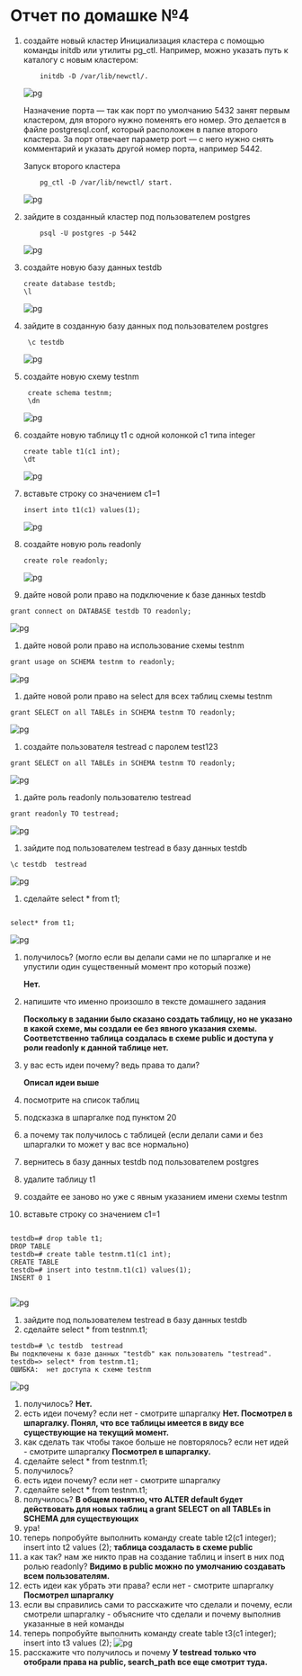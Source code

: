 # Отчет по домашке №4


1. создайте новый кластер 
    Инициализация кластера с помощью команды initdb или утилиты pg_ctl. Например, можно указать путь к каталогу с новым кластером: 
    
    ```postgresql
        initdb -D /var/lib/newctl/.
    ```
    ![pg](/img/4/1.jpg)

    Назначение порта — так как порт по умолчанию 5432 занят первым кластером, для второго нужно поменять его номер. Это делается в файле postgresql.conf, который расположен в папке второго кластера. За порт отвечает параметр port — с него нужно снять комментарий и указать другой номер порта, например 5442.
    
    Запуск второго кластера 
    
    ```postgresql
        pg_ctl -D /var/lib/newctl/ start.
    ```
    
    ![pg](/img/4/2.jpg)

1. зайдите в созданный кластер под пользователем postgres

    ```postgresql
        psql -U postgres -p 5442
    ```

    ![pg](/img/4/3.jpg)

1. создайте новую базу данных testdb

    ```postgresql
    create database testdb;
    \l
    ```

    ![pg](/img/4/4.jpg)

1. зайдите в созданную базу данных под пользователем postgres

    ```postgresql
     \c testdb 
    ```
    ![pg](/img/4/5.jpg)

1. создайте новую схему testnm

    ```postgresql
     create schema testnm;
     \dn
    ``` 

    ![pg](/img/4/6.jpg)

1. создайте новую таблицу t1 с одной колонкой c1 типа integer

    ```postgresql
    create table t1(c1 int);
    \dt
    ```
    ![pg](/img/4/7.jpg) 

1. вставьте строку со значением c1=1

    ```postgresql
    insert into t1(c1) values(1);
    ```
    ![pg](/img/4/8.jpg) 

1. создайте новую роль readonly

    ```postgresql
    create role readonly;
    ```
    ![pg](/img/4/9.jpg)
     
1. дайте новой роли право на подключение к базе данных testdb
```postgresql
grant connect on DATABASE testdb TO readonly;

```
![pg](/img/4/10.jpg)

1. дайте новой роли право на использование схемы testnm

```postgresql
grant usage on SCHEMA testnm to readonly;

```
![pg](/img/4/11.jpg)

1. дайте новой роли право на select для всех таблиц схемы testnm

```postgresql
grant SELECT on all TABLEs in SCHEMA testnm TO readonly;

```
![pg](/img/4/12.jpg)

1. создайте пользователя testread с паролем test123

```postgresql
grant SELECT on all TABLEs in SCHEMA testnm TO readonly;

```
![pg](/img/4/13.jpg)

1. дайте роль readonly пользователю testread

```postgresql
grant readonly TO testread;

```
![pg](/img/4/14.jpg)

1. зайдите под пользователем testread в базу данных testdb

```postgresql
\c testdb  testread

```
![pg](/img/4/15.jpg)

1. сделайте select * from t1;

```postgresql

select* from t1;

```
![pg](/img/4/16.jpg)

1. получилось? (могло если вы делали сами не по шпаргалке и не упустили один существенный момент про который позже)

    **Нет.**
    
1. напишите что именно произошло в тексте домашнего задания
    
    **Поскольку в задании было сказано создать таблицу, но не указано в какой схеме, мы создали ее без явного указания**
    **схемы. Соответственно таблица создалась в схеме public и доступа у роли readonly к данной таблице нет.**

1. у вас есть идеи почему? ведь права то дали?

    **Описал идеи выше**

1. посмотрите на список таблиц
1. подсказка в шпаргалке под пунктом 20
1. а почему так получилось с таблицей (если делали сами и без шпаргалки то может у вас все нормально)
1. вернитесь в базу данных testdb под пользователем postgres
1. удалите таблицу t1
1. создайте ее заново но уже с явным указанием имени схемы testnm

1. вставьте строку со значением c1=1

```postgresql

testdb=# drop table t1;
DROP TABLE
testdb=# create table testnm.t1(c1 int);
CREATE TABLE
testdb=# insert into testnm.t1(c1) values(1);
INSERT 0 1


```
![pg](/img/4/17.jpg)

1. зайдите под пользователем testread в базу данных testdb
1. сделайте select * from testnm.t1;
```postgresql
testdb=# \c testdb  testread
Вы подключены к базе данных "testdb" как пользователь "testread".
testdb=> select* from testnm.t1;
ОШИБКА:  нет доступа к схеме testnm
```
![pg](/img/4/18.jpg)

1. получилось?
   **Нет.**
1. есть идеи почему? если нет - смотрите шпаргалку
    **Нет. Посмотрел в шпаргалку. Понял, что все таблицы имеется в виду все существующие на текущий момент.**
1. как сделать так чтобы такое больше не повторялось? если нет идей - смотрите шпаргалку
    **Посмотрел в шпаргалку.**
1. сделайте select * from testnm.t1;
1. получилось?
1. есть идеи почему? если нет - смотрите шпаргалку
1. сделайте select * from testnm.t1;
1. получилось?
    **В общем понятно, что ALTER default будет действовать для новых таблиц а grant SELECT on all TABLEs in SCHEMA для существующих**
1. ура!
1. теперь попробуйте выполнить команду create table t2(c1 integer); insert into t2 values (2);
    **таблица создаласть в схеме public**
1. а как так? нам же никто прав на создание таблиц и insert в них под ролью readonly?
    **Видимо в public можно по умолчанию создавать всем пользователям.**
1. есть идеи как убрать эти права? если нет - смотрите шпаргалку
    **Посмотрел шпаргалку**
1. если вы справились сами то расскажите что сделали и почему, если смотрели шпаргалку - объясните что сделали и почему выполнив указанные в ней команды
1. теперь попробуйте выполнить команду create table t3(c1 integer); insert into t3 values (2);
    ![pg](/img/4/19.jpg)
1. расскажите что получилось и почему
    **У testread только что отобрали права на public, search_path все еще смотрит туда.**